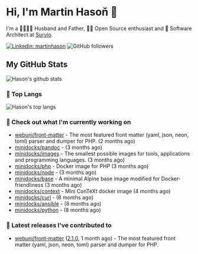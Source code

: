 # Hi, I'm Martin Hasoň 👋

I'm a 👨‍👩‍👧‍👦 Husband and Father, 🧑‍💻 Open Source enthusiast and 📐 Software Architect at [Survio](https://www.survio.com).

[![Linkedin: martinhason](https://img.shields.io/badge/-Martin%20Hasoň-blue?style=flat-square&logo=Linkedin&logoColor=white&link=https://www.linkedin.com/in/martinhason/)](https://www.linkedin.com/in/martinhason/)
![GitHub followers](https://img.shields.io/github/followers/hason?label=Follow&style=social)


## My GitHub Stats
![Hason's github stats](https://github-readme-stats.vercel.app/api?username=hason&show_icons=true&include_all_commits=true&theme=dracula&hide_border=true&hide_title=true)

### 💾 Top Langs
![Hason's top langs](https://github-readme-stats.vercel.app/api/top-langs/?username=hason&layout=compact&theme=dracula&hide_border=true&hide_title=true)

### 👷 Check out what I'm currently working on

- [webuni/front-matter](https://github.com/webuni/front-matter) - The most featured front matter (yaml, json, neon, toml) parser and dumper for PHP. (2 months ago)
- [minidocks/pandoc](https://github.com/minidocks/pandoc) -  (3 months ago)
- [minidocks/images](https://github.com/minidocks/images) - The smallest possible images for tools, applications and programming languages. (3 months ago)
- [minidocks/php](https://github.com/minidocks/php) - Docker image for PHP (3 months ago)
- [minidocks/node](https://github.com/minidocks/node) -  (3 months ago)
- [minidocks/base](https://github.com/minidocks/base) - A minimal Alpine base image modified for Docker-friendliness (3 months ago)
- [minidocks/context](https://github.com/minidocks/context) - Mini ConTeXt docker image (4 months ago)
- [minidocks/curl](https://github.com/minidocks/curl) -  (8 months ago)
- [minidocks/ansible](https://github.com/minidocks/ansible) -  (8 months ago)
- [minidocks/python](https://github.com/minidocks/python) -  (8 months ago)

### 🔭 Latest releases I've contributed to

- [webuni/front-matter](https://github.com/webuni/front-matter) ([2.1.0](https://github.com/webuni/front-matter/releases/tag/2.1.0), 1 month ago) - The most featured front matter (yaml, json, neon, toml) parser and dumper for PHP.
